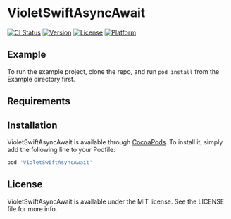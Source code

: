 # VioletSwiftAsyncAwait

[![CI Status](https://img.shields.io/travis/laurence79/VioletSwiftAsyncAwait.svg?style=flat)](https://travis-ci.org/laurence79/VioletSwiftAsyncAwait)
[![Version](https://img.shields.io/cocoapods/v/VioletSwiftAsyncAwait.svg?style=flat)](https://cocoapods.org/pods/VioletSwiftAsyncAwait)
[![License](https://img.shields.io/cocoapods/l/VioletSwiftAsyncAwait.svg?style=flat)](https://cocoapods.org/pods/VioletSwiftAsyncAwait)
[![Platform](https://img.shields.io/cocoapods/p/VioletSwiftAsyncAwait.svg?style=flat)](https://cocoapods.org/pods/VioletSwiftAsyncAwait)

## Example

To run the example project, clone the repo, and run `pod install` from the Example directory first.

## Requirements

## Installation

VioletSwiftAsyncAwait is available through [CocoaPods](https://cocoapods.org). To install
it, simply add the following line to your Podfile:

```ruby
pod 'VioletSwiftAsyncAwait'
```

## License

VioletSwiftAsyncAwait is available under the MIT license. See the LICENSE file for more info.
